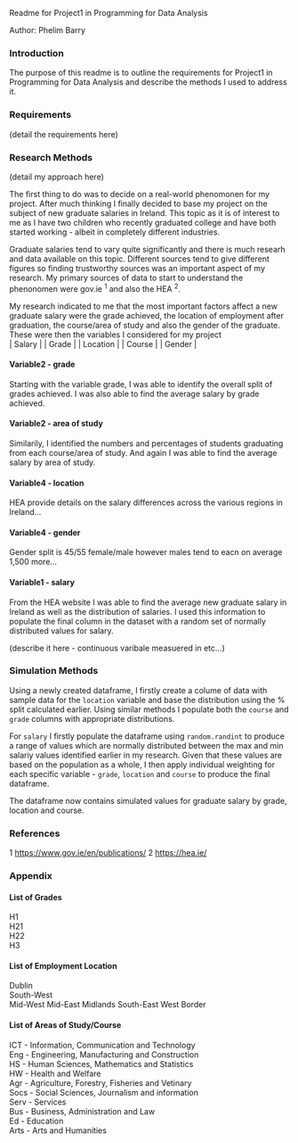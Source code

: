 Readme for Project1 in Programming for Data Analysis

Author: Phelim Barry

### Introduction
The purpose of this readme is to outline the requirements for Project1 in Programming for Data Analysis and describe the methods I used to address it.

### Requirements
(detail the requirements here)


### Research Methods
(detail my approach here)

The first thing to do was to decide on a real-world phenomonen for my project. After much thinking I finally decided to base my project on the subject of new graduate salaries in Ireland. This topic as it is of interest to me as I have two children who recently graduated college and have both started working - albeit in completely different industries.

Graduate salaries tend to vary quite significantly and there is much researh and data available on this topic. Different sources tend to give different figures so finding trustworthy sources was an important aspect of my research. My primary sources of data to start to understand the phenonomen were gov.ie $^1$ and also the HEA $^2$. 

My research indicated to me that the most important factors affect a new graduate salary were the grade achieved, the location of employment after graduation, the course/area of study and also the gender of the graduate. These were then the variables I considered for my project   
| Salary |
| Grade |
| Location |
| Course |
| Gender |


#### Variable2 - grade
Starting with the variable grade, I was able to identify the overall split of grades achieved. I was also able to find the average salary by grade achieved.

#### Variable2 - area of study
Similarily, I identified the numbers and percentages of students graduating from each course/area of study. And again I was able to find the average salary by area of study.

#### Variable4 - location
HEA provide details on the salary differences across the various regions in Ireland...

#### Variable4 - gender
Gender split is 45/55 female/male however males tend to eacn on average 1,500 more...

#### Variable1 - salary
From the HEA website I was able to find the average new graduate salary in Ireland as well as the distribution of salaries. I used this information to populate the final column in the dataset with a random set of normally distributed values for salary.


(describe it here - continuous varibale measuered in etc...)


### Simulation Methods
Using a newly created dataframe, I firstly create a colume of data with sample data for the ```location``` variable and base the distribution using the % split calculated earlier. Using similar methods I populate both the ```course``` and ```grade``` columns with appropriate distributions.   

For ```salary``` I firstly populate the dataframe using ```random.randint``` to produce a range of values which are normally distributed between the max and min salariy values identified earlier in my research. Given that these values are based on the population as a whole, I then apply individual weighting for each specific variable - ```grade```, ```location``` and ```course``` to produce the final dataframe.   

The dataframe now contains simulated values for graduate salary by grade, location and course.

### References
$1$ https://www.gov.ie/en/publications/
$2$ https://hea.ie/

### Appendix

#### List of Grades
H1   
H21   
H22   
H3   

#### List of Employment Location
Dublin     
South-West   
Mid-West
Mid-East
Midlands
South-East
West
Border   

#### List of Areas of Study/Course
ICT - Information, Communication and Technology   
Eng - Engineering, Manufacturing and Construction   
HS - Human Sciences, Mathematics and Statistics   
HW - Health and Welfare   
Agr - Agriculture, Forestry, Fisheries and Vetinary   
Socs - Social Sciences, Journalism and information   
Serv - Services   
Bus - Business, Administration and Law   
Ed - Education   
Arts - Arts and Humanities

